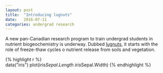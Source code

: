 ```yaml
---
layout: post
title:  "Introducing lugnuts"
date:   2016-07-11 
categories: undergrad research
---
```

A new pan-Canadian research program to train undergrad students in nutrient biogeochemistry is underway. Dubbed [lugnuts](https://biogeochem.github.io/lugnuts/), it starts with the role of freeze-thaw cycles o nutrient release from soils and vegetation.

{% highlight r %}  
data("iris")
plot(iris$Sepal.Length ~ iris$Sepal.Width)
{% endhighlight %}
